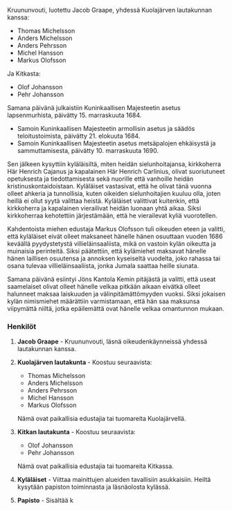 Kruununvouti, luotettu Jacob Graape, yhdessä Kuolajärven lautakunnan kanssa:
- Thomas Michelsson
- Anders Michelsson
- Anders Pehrsson
- Michel Hansson
- Markus Olofsson

Ja Kitkasta:
- Olof Johansson
- Pehr Johansson

Samana päivänä julkaistiin Kuninkaallisen Majesteetin asetus lapsenmurhista, päivätty 15. marraskuuta 1684.
- Samoin Kuninkaallisen Majesteetin armollisin asetus ja säädös teloitustoimista, päivätty 21. elokuuta 1684.
- Samoin Kuninkaallisen Majesteetin asetus metsäpalojen ehkäisystä ja sammuttamisesta, päivätty 10. marraskuuta 1690.

Sen jälkeen kysyttiin kyläläisiltä, miten heidän sielunhoitajansa, kirkkoherra Här Henrich Cajanus ja kapalainen Här Henrich Carlinius, olivat suoriutuneet opetuksesta ja tiedottamisesta sekä nuorille että vanhoille heidän kristinuskontaidoistaan. Kyläläiset vastasivat, että he olivat tänä vuonna olleet ahkeria ja tunnollisia, kuten oikeiden sielunhoitajien kuuluu olla, joten heillä ei ollut syytä valittaa heistä. Kyläläiset valittivat kuitenkin, että kirkkoherra ja kapalainen vierailivat heidän luonaan yhtä aikaa. Siksi kirkkoherraa kehotettiin järjestämään, että he vierailevat kyliä vuorotellen.

Kahdentoista miehen edustaja Markus Olofsson tuli oikeuden eteen ja valitti, että kyläläiset eivät olleet maksaneet hänelle hänen osuuttaan vuoden 1686 keväällä pyydystetystä villieläinsaaliista, mikä on vastoin kylän oikeutta ja muinaisia perinteitä. Siksi päätettiin, että kylämiehet maksavat hänelle hänen laillisen osuutensa ja annoksen kyseiseltä vuodelta, joko rahassa tai osana tulevaa villieläinsaaliista, jonka Jumala saattaa heille siunata.

Samana päivänä esiintyi Jöns Kantola Kemin pitäjästä ja valitti, että useat saamelaiset olivat olleet hänelle velkaa pitkään aikaan eivätkä olleet halunneet maksaa laiskuuden ja välinpitämättömyyden vuoksi. Siksi jokaisen kylän nimismiehet määrättiin varmistamaan, että hän saa maksunsa viipymättä niiltä, jotka epäilemättä ovat hänelle velkaa omantunnon mukaan.

### Henkilöt

1. **Jacob Graape** - Kruununvouti, läsnä oikeudenkäynneissä yhdessä lautakunnan kanssa.

2. **Kuolajärven lautakunta** - Koostuu seuraavista:
   - Thomas Michelsson
   - Anders Michelsson
   - Anders Pehrsson
   - Michel Hansson
   - Markus Olofsson

   Nämä ovat paikallisia edustajia tai tuomareita Kuolajärvellä.

3. **Kitkan lautakunta** - Koostuu seuraavista:
   - Olof Johansson
   - Pehr Johansson

   Nämä ovat paikallisia edustajia tai tuomareita Kitkassa.

4. **Kyläläiset** - Viittaa mainittujen alueiden tavallisiin asukkaisiin. Heiltä kysytään papiston toiminnasta ja läsnäolosta kylässä.

5. **Papisto** - Sisältää k